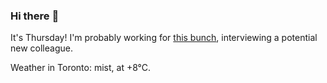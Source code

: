 ### Hi there :wave:

It's Thursday! I'm probably working for [this bunch](https://github.com/kohofinancial), interviewing a potential new colleague.

Weather in Toronto: mist, at +8°C.
